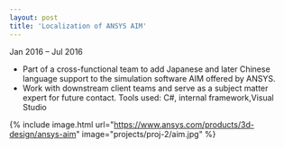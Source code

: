 ```yaml
---
layout: post
title: 'Localization of ANSYS AIM'
---
```


Jan 2016 – Jul 2016

- Part of a cross-functional team to add Japanese and later Chinese language support to  the simulation software AIM offered by ANSYS.
- Work with downstream client teams and serve as a subject matter expert for future  contact.
Tools used: C#, internal framework,Visual Studio

{% include image.html url="https://www.ansys.com/products/3d-design/ansys-aim" image="projects/proj-2/aim.jpg" %}
